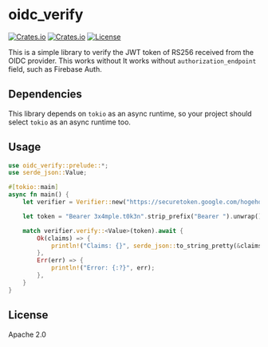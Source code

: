 # oidc_verify

[![Crates.io](https://img.shields.io/crates/v/oidc_verify?style=flat-square)](https://crates.io/crates/oidc_verify)
[![Crates.io](https://img.shields.io/crates/d/oidc_verify?style=flat-square)](https://crates.io/crates/oidc_verify)
[![License](https://img.shields.io/badge/license-Apache%202.0-blue?style=flat-square)](LICENSE)

This is a simple library to verify the JWT token of RS256 received from the OIDC provider.
This works without It works without `authorization_endpoint` field, such as Firebase Auth.

## Dependencies

This library depends on `tokio` as an async runtime, so your project should select `tokio`
as an async runtime too.

## Usage

```rust
use oidc_verify::prelude::*;
use serde_json::Value;

#[tokio::main]
async fn main() {
    let verifier = Verifier::new("https://securetoken.google.com/hogehoge-fugafuga/");

    let token = "Bearer 3x4mple.t0k3n".strip_prefix("Bearer ").unwrap();

    match verifier.verify::<Value>(token).await {
        Ok(claims) => {
            println!("Claims: {}", serde_json::to_string_pretty(&claims).unwrap());
        },
        Err(err) => {
            println!("Error: {:?}", err);
        },
    }
}
```

## License

Apache 2.0
